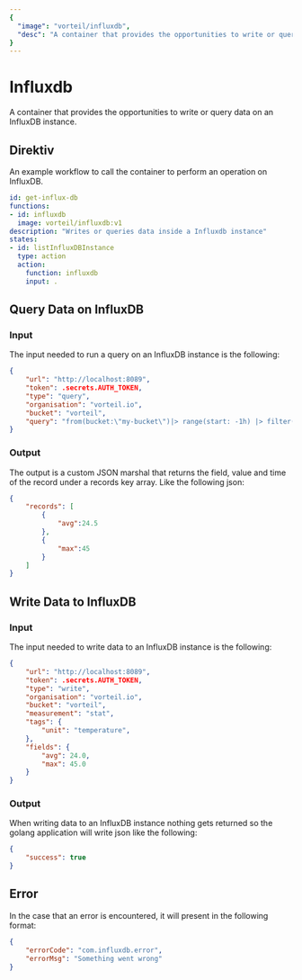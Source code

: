 ```yaml
---
{
  "image": "vorteil/influxdb",
  "desc": "A container that provides the opportunities to write or query data on an InfluxDB instance."
}
---
```

# Influxdb

A container that provides the opportunities to write or query data on an InfluxDB instance.

## Direktiv

An example workflow to call the container to perform an operation on InfluxDB.

```yaml
id: get-influx-db
functions:
- id: influxdb
  image: vorteil/influxdb:v1
description: "Writes or queries data inside a Influxdb instance"
states:
- id: listInfluxDBInstance
  type: action
  action:
    function: influxdb
    input: .
```

## Query Data on InfluxDB

### Input

The input needed to run a query on an InfluxDB instance is the following: 

```json
{
    "url": "http://localhost:8089",
    "token": .secrets.AUTH_TOKEN,
    "type": "query",
    "organisation": "vorteil.io",
    "bucket": "vorteil",
    "query": "from(bucket:\"my-bucket\")|> range(start: -1h) |> filter(fn: (r) => r._measurement == \"stat\""
}
```

### Output 

The output is a custom JSON marshal that returns the field, value and time of the record under a records key array. Like the following json:

```json
{
    "records": [
        {
            "avg":24.5
        }, 
        {
            "max":45
        }
    ]
}
```

## Write Data to InfluxDB

### Input

The input needed to write data to an InfluxDB instance is the following:

```json
{
    "url": "http://localhost:8089",
    "token": .secrets.AUTH_TOKEN,
    "type": "write",
    "organisation": "vorteil.io",
    "bucket": "vorteil",
    "measurement": "stat",
    "tags": {
        "unit": "temperature",
    },
    "fields": {
        "avg": 24.0,
        "max": 45.0
    }
}
```

### Output

When writing data to an InfluxDB instance nothing gets returned so the golang application will write json like the following:

```json
{
    "success": true
}
```

## Error

In the case that an error is encountered, it will present in the following format:

```json
{
    "errorCode": "com.influxdb.error",
    "errorMsg": "Something went wrong"
}
```